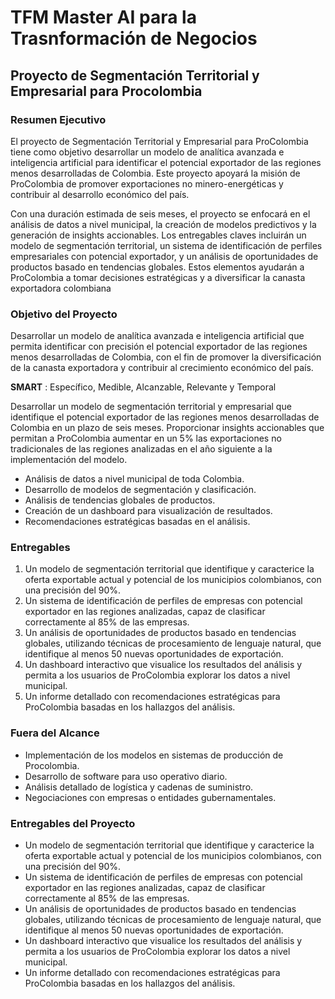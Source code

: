 # TFM Master AI para la Trasnformación de Negocios
## Proyecto de Segmentación Territorial y Empresarial para Procolombia

### Resumen Ejecutivo
El proyecto de Segmentación Territorial y Empresarial para ProColombia tiene como objetivo
desarrollar un modelo de analítica avanzada e inteligencia artificial para identificar el potencial
exportador de las regiones menos desarrolladas de Colombia. Este proyecto apoyará la misión de
ProColombia de promover exportaciones no minero-energéticas y contribuir al desarrollo
económico del país.

Con una duración estimada de seis meses, el proyecto se enfocará en el análisis de datos a nivel
municipal, la creación de modelos predictivos y la generación de insights accionables. Los
entregables claves incluirán un modelo de segmentación territorial, un sistema de identificación
de perfiles empresariales con potencial exportador, y un análisis de oportunidades de productos
basado en tendencias globales. Estos elementos ayudarán a ProColombia a tomar decisiones
estratégicas y a diversificar la canasta exportadora colombiana

### Objetivo del Proyecto

Desarrollar un modelo de analítica avanzada e inteligencia artificial que permita identificar con
precisión el potencial exportador de las regiones menos desarrolladas de Colombia, con el fin de
promover la diversificación de la canasta exportadora y contribuir al crecimiento económico del
país.

**SMART** : Específico, Medible, Alcanzable, Relevante y Temporal

Desarrollar un modelo de segmentación territorial y empresarial que identifique el potencial
exportador de las regiones menos desarrolladas de Colombia en un plazo de seis meses.
Proporcionar insights accionables que permitan a ProColombia aumentar en un 5% las
exportaciones no tradicionales de las regiones analizadas en el año siguiente a la implementación
del modelo.

- Análisis de datos a nivel municipal de toda Colombia.
- Desarrollo de modelos de segmentación y clasificación.
- Análisis de tendencias globales de productos.
- Creación de un dashboard para visualización de resultados.
- Recomendaciones estratégicas basadas en el análisis.

### Entregables
1.	Un modelo de segmentación territorial que identifique y caracterice la oferta exportable actual y potencial de los municipios colombianos, con una precisión del 90%.
2.	Un sistema de identificación de perfiles de empresas con potencial exportador en las regiones analizadas, capaz de clasificar correctamente al 85% de las empresas.
3.	Un análisis de oportunidades de productos basado en tendencias globales, utilizando técnicas de procesamiento de lenguaje natural, que identifique al menos 50 nuevas oportunidades de exportación.
4.	Un dashboard interactivo que visualice los resultados del análisis y permita a los usuarios de ProColombia explorar los datos a nivel municipal.
5.	Un informe detallado con recomendaciones estratégicas para ProColombia basadas en los hallazgos del análisis.

### Fuera del Alcance
- Implementación de los modelos en sistemas de producción de Procolombia.
- Desarrollo de software para uso operativo diario.
- Análisis detallado de logística y cadenas de suministro.
- Negociaciones con empresas o entidades gubernamentales.

### Entregables del Proyecto
- Un modelo de segmentación territorial que identifique y caracterice la oferta exportable
actual y potencial de los municipios colombianos, con una precisión del 90%.
- Un sistema de identificación de perfiles de empresas con potencial exportador en las
regiones analizadas, capaz de clasificar correctamente al 85% de las empresas.
- Un análisis de oportunidades de productos basado en tendencias globales, utilizando
técnicas de procesamiento de lenguaje natural, que identifique al menos 50 nuevas
oportunidades de exportación.
- Un dashboard interactivo que visualice los resultados del análisis y permita a los usuarios
de ProColombia explorar los datos a nivel municipal.
- Un informe detallado con recomendaciones estratégicas para ProColombia basadas en los
hallazgos del análisis.

